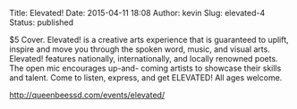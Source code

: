 Title: Elevated!
Date: 2015-04-11 18:08
Author: kevin
Slug: elevated-4
Status: published

\$5 Cover. Elevated! is a creative arts experience that is guaranteed to uplift, inspire and move you through the spoken word, music, and visual arts. Elevated! features nationally, internationally, and locally renowned poets. The open mic encourages up-and- coming artists to showcase their skills and talent. Come to listen, express, and get ELEVATED! All ages welcome.

http://queenbeessd.com/events/elevated/
